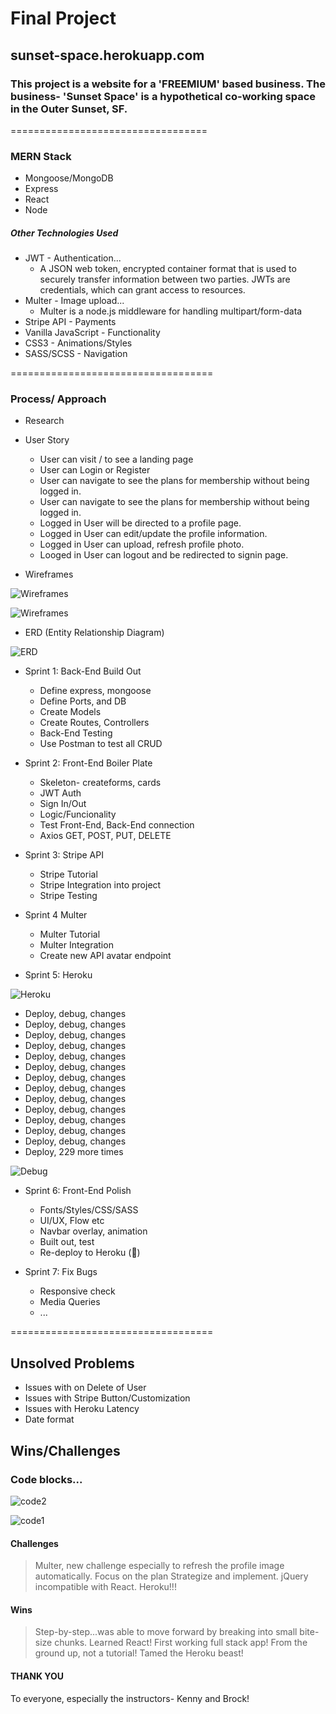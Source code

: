 # Final Project

## sunset-space.herokuapp.com

### This project is a website for a 'FREEMIUM' based business. The business- 'Sunset Space' is a hypothetical co-working space in the Outer Sunset, SF.

==================================

### MERN Stack

* Mongoose/MongoDB
* Express
* React
* Node

##### Other Technologies Used

* JWT - Authentication...
    * A JSON web token, encrypted container format that is used to securely transfer information between two parties. JWTs are credentials, which can grant access to resources.
* Multer - Image upload...
    * Multer is a node.js middleware for handling multipart/form-data
* Stripe API - Payments
* Vanilla JavaScript - Functionality
* CSS3 - Animations/Styles
* SASS/SCSS - Navigation


===================================

### Process/ Approach

* Research

* User Story
    * User can visit / to see a landing page
    * User can Login or Register
    * User can navigate to see the plans for membership without being logged in.
    * User can navigate to see the plans for membership without being logged in.
    * Logged in User will be directed to a profile page.
    * Logged in User can edit/update the profile information.
    * Logged in User can upload, refresh profile photo.
    * Looged in User can logout and be redirected to signin page.

* Wireframes

![Wireframes](md_images/wire1.jpg)

![Wireframes](md_images/wire2.jpg)

* ERD (Entity Relationship Diagram)

![ERD](md_images/erd.jpg)

* Sprint 1: Back-End Build Out
    * Define express, mongoose
    * Define Ports, and DB
    * Create Models
    * Create Routes, Controllers
    * Back-End Testing
    * Use Postman to test all CRUD

* Sprint 2: Front-End Boiler Plate
    * Skeleton- createforms, cards
    * JWT Auth
    * Sign In/Out
    * Logic/Funcionality
    * Test Front-End, Back-End connection
    * Axios GET, POST, PUT, DELETE

* Sprint 3: Stripe API
    * Stripe Tutorial
    * Stripe Integration into project
    * Stripe Testing

* Sprint 4 Multer
    * Multer Tutorial
    * Multer Integration
    * Create new API avatar endpoint

* Sprint 5: Heroku

![Heroku](md_images/heroku.jpg)

* Deploy, debug, changes
* Deploy, debug, changes
* Deploy, debug, changes
* Deploy, debug, changes
* Deploy, debug, changes
* Deploy, debug, changes
* Deploy, debug, changes
* Deploy, debug, changes
* Deploy, debug, changes
* Deploy, debug, changes
* Deploy, debug, changes
* Deploy, debug, changes
* Deploy, debug, changes
* Deploy, 229 more times

![Debug](md_images/debug.jpg)

* Sprint 6: Front-End Polish
    * Fonts/Styles/CSS/SASS
    * UI/UX, Flow etc
    * Navbar overlay, animation
    * Built out, test
    * Re-deploy to Heroku (😬)

* Sprint 7: Fix Bugs
    * Responsive check
    * Media Queries
    * ...


===================================

## Unsolved Problems
* Issues with on Delete of User
* Issues with Stripe Button/Customization
* Issues with Heroku Latency
* Date format


## Wins/Challenges

### Code blocks...

![code2](md_images/code2.jpg)

![code1](md_images/code1.jpg)

#### Challenges
> Multer, new challenge especially to refresh the profile image automatically.
> Focus on the plan Strategize and implement.
> jQuery incompatible with React.
> Heroku!!!


#### Wins
> Step-by-step...was able to move forward by breaking into small bite-size chunks.
> Learned React! First working full stack app!
> From the ground up, not a tutorial!
> Tamed the Heroku beast!


#### THANK YOU
To everyone, especially the instructors- Kenny and Brock!




